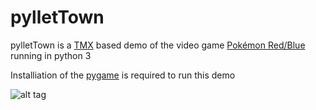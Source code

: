 pylletTown
==========

pylletTown is a [TMX](https://github.com/bjorn/tiled/wiki/TMX-Map-Format) based demo of the video game [Pokémon Red/Blue](https://en.wikipedia.org/wiki/Pok%C3%A9mon_Red_and_Blue) running in python 3

Installiation of the [pygame](http://www.pygame.org/install.html) is required to run this demo

![alt tag](http://i.imgur.com/qbRg15W.png)

